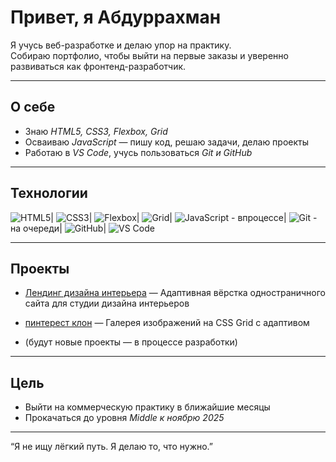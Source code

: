 # Привет, я Абдуррахман

Я учусь веб-разработке и делаю упор на практику.  
Собираю портфолио, чтобы выйти на первые заказы и уверенно развиваться как фронтенд-разработчик.

---

## О себе

- Знаю *HTML5, CSS3, Flexbox, Grid*
- Осваиваю *JavaScript* — пишу код, решаю задачи, делаю проекты
- Работаю в *VS Code*, учусь пользоваться *Git и GitHub*

---

## Технологии

![HTML5](https://img.shields.io/badge/-HTML5-E34F26?style=for-the-badge&logo=html5&logoColor=white)|
![CSS3](https://img.shields.io/badge/-CSS3-1572B6?style=for-the-badge&logo=css3&logoColor=white)|
![Flexbox](https://img.shields.io/badge/-Flexbox-2965f1?style=for-the-badge&logo=css3&logoColor=white)|
![Grid](https://img.shields.io/badge/-CSS%20Grid-FFA500?style=for-the-badge&logo=css3&logoColor=white)|
![JavaScript](https://img.shields.io/badge/-JavaScript-F7DF1E?style=for-the-badge&logo=javascript&logoColor=black) - впроцессе|
![Git](https://img.shields.io/badge/-Git-F05032?style=for-the-badge&logo=git&logoColor=white) - на очереди|
![GitHub](https://img.shields.io/badge/-GitHub-181717?style=for-the-badge&logo=github&logoColor=white)|
![VS Code](https://img.shields.io/badge/-VSCode-007ACC?style=for-the-badge&logo=visual-studio-code&logoColor=white)

---

## Проекты

- [Лендинг дизайна интерьера]( https://abdurrahman0167.github.io/interior-design-landing/) — Адаптивная вёрстка одностраничного сайта для студии дизайна интерьеров

- [пинтерест клон](https://abdurrahman0167.github.io/pinterest-mini-clone/) — Галерея изображений на CSS Grid с адаптивом

- (будут новые проекты — в процессе разработки)

---

## Цель

- Выйти на коммерческую практику в ближайшие месяцы  
- Прокачаться до уровня *Middle к ноябрю 2025*

---

“Я не ищу лёгкий путь. Я делаю то, что нужно.”
